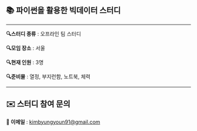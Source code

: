 **📚 파이썬을 활용한 빅데이터 스터디**
--
---

**🔍스터디 종류** : 오프라인 팀 스터디

**🔍모임 장소** : 서울

**🔍현재 인원** : 3명

**🔍준비물** : 열정, 부지런함, 노트북, 체력

---

**✉️ 스터디 참여 문의**
--

**📩 이메일** : kimbyungyoun91@gmail.com
